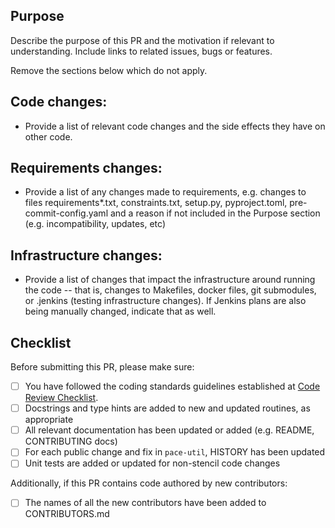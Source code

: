 
## Purpose

Describe the purpose of this PR and the motivation if relevant to understanding. Include links to related issues, bugs or features.

Remove the sections below which do not apply.

## Code changes:

- Provide a list of relevant code changes and the side effects they have on other code.

## Requirements changes:

- Provide a list of any changes made to requirements, e.g. changes to files requirements*.txt, constraints.txt, setup.py, pyproject.toml, pre-commit-config.yaml and a reason if not included in the Purpose section (e.g. incompatibility, updates, etc)

## Infrastructure changes:

- Provide a list of changes that impact the infrastructure around running the code -- that is, changes to Makefiles, docker files, git submodules, or .jenkins (testing infrastructure changes). If Jenkins plans are also being manually changed, indicate that as well.

## Checklist
Before submitting this PR, please make sure:

- [ ] You have followed the coding standards guidelines established at [Code Review Checklist](https://drive.google.com/file/d/1R0nqOxfYnzaSdoYdt8yjx5J482ETI2Ft/view?usp=sharing).
- [ ] Docstrings and type hints are added to new and updated routines, as appropriate
- [ ] All relevant documentation has been updated or added (e.g. README, CONTRIBUTING docs)
- [ ] For each public change and fix in `pace-util`, HISTORY has been updated
- [ ] Unit tests are added or updated for non-stencil code changes

Additionally, if this PR contains code authored by new contributors:

- [ ] The names of all the new contributors have been added to CONTRIBUTORS.md
